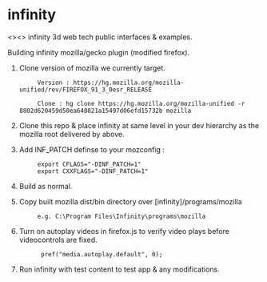 # infinity
&lt;>&lt;> infinity 3d web tech public interfaces &amp; examples.


Building infinity mozilla/gecko plugin (modified firefox).


1. Clone version of mozilla we currently target.

            Version : https://hg.mozilla.org/mozilla-unified/rev/FIREFOX_91_3_0esr_RELEASE

            Clone : hg clone https://hg.mozilla.org/mozilla-unified -r 8802d620459d50ea648821a15497d06efd15732b mozilla


2. Clone this repo & place infinity at same level in your dev hierarchy as the mozilla root delivered by above.


3. Add INF_PATCH definse to your mozconfig :

            export CFLAGS="-DINF_PATCH=1"
            export CXXFLAGS="-DINF_PATCH=1"


4. Build as normal.

5. Copy built mozilla dist/bin directory over [infinity]/programs/mozilla

            e.g. C:\Program Files\Infinity\programs\mozilla

6. Turn on autoplay videos in firefox.js to verify video plays before videocontrols are fixed.

             pref("media.autoplay.default", 0);

7. Run infinity with test content to test app & any modifications.



